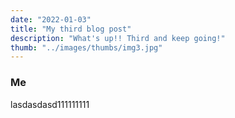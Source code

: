 ```yaml
---
date: "2022-01-03"
title: "My third blog post"
description: "What's up!! Third and keep going!"
thumb: "../images/thumbs/img3.jpg"
---
```


### Me

lasdasdasd111111111